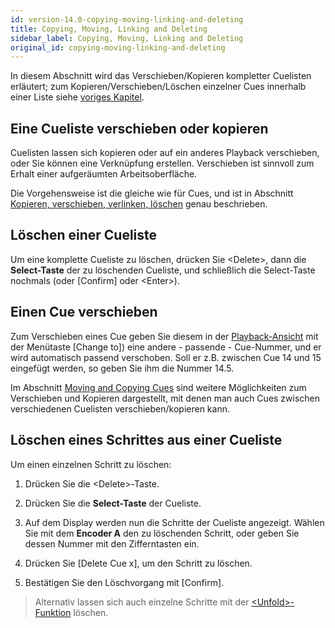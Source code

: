 ```yaml
---
id: version-14.0-copying-moving-linking-and-deleting
title: Copying, Moving, Linking and Deleting
sidebar_label: Copying, Moving, Linking and Deleting
original_id: copying-moving-linking-and-deleting
---
```


In diesem Abschnitt wird das Verschieben/Kopieren kompletter Cuelisten
erläutert; zum Kopieren/Verschieben/Löschen einzelner Cues innerhalb
einer Liste siehe [voriges Kapitel](editing-cue-lists.md#moving-and-copying-cues).

Eine Cueliste verschieben oder kopieren
---------------------------------------

Cuelisten lassen sich kopieren oder auf ein anderes Playback
verschieben, oder Sie können eine Verknüpfung erstellen. Verschieben ist
sinnvoll zum Erhalt einer aufgeräumten Arbeitsoberfläche.

Die Vorgehensweise ist die gleiche wie für Cues, und ist in Abschnitt
[Kopieren, verschieben, verlinken, löschen](../cues/copying-moving-linking-and-deleting.md) genau beschrieben.

Löschen einer Cueliste
----------------------

Um eine komplette Cueliste zu löschen, drücken Sie \<Delete\>, dann die
**Select-Taste** der zu löschenden Cueliste, und schließlich die
Select-Taste nochmals (oder \[Confirm\] oder \<Enter\>).

Einen Cue verschieben
---------------------

Zum Verschieben eines Cue geben Sie diesem in der [Playback-Ansicht](editing-cue-lists.md#playback-view-window) 
mit der Menütaste \[Change to\]) eine andere - passende - Cue-Nummer, und er
wird automatisch passend verschoben. Soll er z.B. zwischen Cue 14 und 15
eingefügt werden, so geben Sie ihm die Nummer 14.5.

Im Abschnitt [Moving and Copying Cues](editing-cue-lists.md#moving-and-copying-cues) sind weitere Möglichkeiten zum Verschieben und
Kopieren dargestellt, mit denen man auch Cues zwischen verschiedenen
Cuelisten verschieben/kopieren kann.

Löschen eines Schrittes aus einer Cueliste
------------------------------------------

Um einen einzelnen Schritt zu löschen:

1. Drücken Sie die \<Delete\>-Taste.

2. Drücken Sie die **Select-Taste** der Cueliste.

3. Auf dem Display werden nun die Schritte der Cueliste angezeigt.
Wählen Sie mit dem **Encoder A** den zu löschenden Schritt, oder geben Sie
dessen Nummer mit den Zifferntasten ein.

4. Drücken Sie \[Delete Cue x\], um den Schritt zu löschen.

5. Bestätigen Sie den Löschvorgang mit \[Confirm\].

> Alternativ lassen sich auch einzelne Schritte mit der
  [\<Unfold\>-Funktion](editing-cue-lists.md#editing-a-cue-list-using-unfold) löschen.
